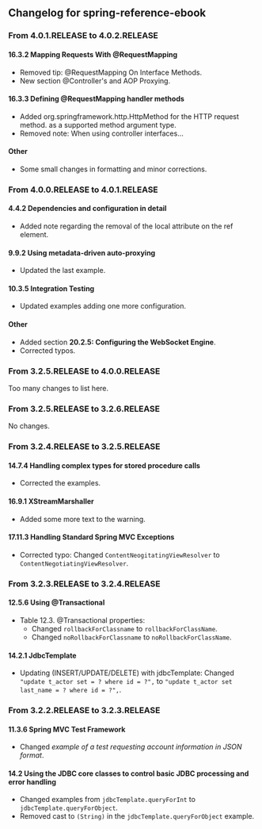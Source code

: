 ## Changelog for spring-reference-ebook

### From 4.0.1.RELEASE to 4.0.2.RELEASE

#### 16.3.2 Mapping Requests With @RequestMapping

- Removed tip: @RequestMapping On Interface Methods.
- New section @Controller's and AOP Proxying.

#### 16.3.3 Defining @RequestMapping handler methods

- Added org.springframework.http.HttpMethod for the HTTP request method. as a supported method argument type.
- Removed note: When using controller interfaces...

#### Other

- Some small changes in formatting and minor corrections.

### From 4.0.0.RELEASE to 4.0.1.RELEASE

#### 4.4.2 Dependencies and configuration in detail

- Added note regarding the removal of the local attribute on the ref element.

#### 9.9.2 Using metadata-driven auto-proxying

- Updated the last example.

#### 10.3.5 Integration Testing

- Updated examples adding one more configuration.

#### Other

- Added section **20.2.5: Configuring the WebSocket Engine**.
- Corrected typos.

### From 3.2.5.RELEASE to 4.0.0.RELEASE

Too many changes to list here.


### From 3.2.5.RELEASE to 3.2.6.RELEASE

No changes.


### From 3.2.4.RELEASE to 3.2.5.RELEASE

#### 14.7.4 Handling complex types for stored procedure calls

- Corrected the examples.

#### 16.9.1 XStreamMarshaller

- Added some more text to the warning.

#### 17.11.3 Handling Standard Spring MVC Exceptions

- Corrected typo: Changed `ContentNeogitatingViewResolver` to `ContentNegotiatingViewResolver`.


### From 3.2.3.RELEASE to 3.2.4.RELEASE

#### 12.5.6 Using @Transactional

- Table 12.3. @Transactional properties:
	- Changed `rollbackForClassname` to `rollbackForClassName`.
	- Changed `noRollbackForClassname` to `noRollbackForClassName`.

#### 14.2.1 JdbcTemplate

- Updating (INSERT/UPDATE/DELETE) with jdbcTemplate: Changed `"update t_actor set = ? where id = ?",` to `"update t_actor set last_name = ? where id = ?",`.


### From 3.2.2.RELEASE to 3.2.3.RELEASE

#### 11.3.6 Spring MVC Test Framework

- Changed *example of a test requesting account information in JSON format*.

#### 14.2 Using the JDBC core classes to control basic JDBC processing and error handling

- Changed examples from `jdbcTemplate.queryForInt` to `jdbcTemplate.queryForObject`.
- Removed cast to `(String)` in the `jdbcTemplate.queryForObject` example.